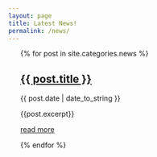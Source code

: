```yaml
---
layout: page
title: Latest News!
permalink: /news/
---
```

<ul class="post">
  {% for post in site.categories.news %}
    <h2><a href="{{ post.url }}">{{ post.title }}</a></h2>
      <p class="author"><span class="date">{{ post.date | date_to_string }}</span></p>
        <p>{{post.excerpt}}</p>
        <p class="post-more"><a href="{{ post.url }}"><i class="icon-right-thin"></i>read more</a></p>
  {% endfor %}
</ul>
